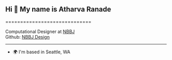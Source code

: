 ## Hi 👋 My name is Atharva Ranade
=============================

Computational Designer at [NBBJ](http://www.nbbj.com/) <br />
Github: [NBBJ Design](https://github.com/nbbj-digital)

----------------------------------------------

* 🌍  I'm based in Seattle, WA
<!--
* 🚀  Current interests: energy modeling using machine learning, 3D Web-Apps, RhinoCompute
* 🧠  I'm learning Javascript (three.js)
* 🧠  I'm learning C#
* 🤝  Collaborating on AEC Projects
-->
<!--![Atharva's GitHub stats](https://github-readme-stats.vercel.app/api?username=atharvaranade4)

[![Top Langs](https://github-readme-stats.vercel.app/api/top-langs/?username=atharvaranade4&layout=compact)](https://github.com/atharvaranade4/github-readme-stats)
-->



<!--
**atharvaranade4/atharvaranade4** is a ✨ _special_ ✨ repository because its `README.md` (this file) appears on your GitHub profile.

Here are some ideas to get you started:

- 🔭 I’m currently working on ...
- 🌱 I’m currently learning ...
- 👯 I’m looking to collaborate on ...
- 🤔 I’m looking for help with ...
- 💬 Ask me about ...
- 📫 How to reach me: ...
- 😄 Pronouns: ...
- ⚡ Fun fact: ...
- 🖥️  See my portfolio at [My Portfolio](http://www.sachindabas.works/)
- ✉️  You can contact me at [aranade@nbbj.com](mailto:sdabas@andrew.cmu.edu)
-->
